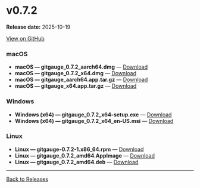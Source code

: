 # v0.7.2

**Release date:** 2025-10-19

[View on GitHub](https://github.com/Monash-FIT3170/2025W1-Commitment/releases/tag/v0.7.2)

### macOS

- **macOS — gitgauge_0.7.2_aarch64.dmg** — [Download](https://github.com/Monash-FIT3170/2025W1-Commitment/releases/download/v0.7.2/gitgauge_0.7.2_aarch64.dmg)
- **macOS — gitgauge_0.7.2_x64.dmg** — [Download](https://github.com/Monash-FIT3170/2025W1-Commitment/releases/download/v0.7.2/gitgauge_0.7.2_x64.dmg)
- **macOS — gitgauge_aarch64.app.tar.gz** — [Download](https://github.com/Monash-FIT3170/2025W1-Commitment/releases/download/v0.7.2/gitgauge_aarch64.app.tar.gz)
- **macOS — gitgauge_x64.app.tar.gz** — [Download](https://github.com/Monash-FIT3170/2025W1-Commitment/releases/download/v0.7.2/gitgauge_x64.app.tar.gz)

### Windows

- **Windows (x64) — gitgauge_0.7.2_x64-setup.exe** — [Download](https://github.com/Monash-FIT3170/2025W1-Commitment/releases/download/v0.7.2/gitgauge_0.7.2_x64-setup.exe)
- **Windows (x64) — gitgauge_0.7.2_x64_en-US.msi** — [Download](https://github.com/Monash-FIT3170/2025W1-Commitment/releases/download/v0.7.2/gitgauge_0.7.2_x64_en-US.msi)

### Linux

- **Linux — gitgauge-0.7.2-1.x86_64.rpm** — [Download](https://github.com/Monash-FIT3170/2025W1-Commitment/releases/download/v0.7.2/gitgauge-0.7.2-1.x86_64.rpm)
- **Linux — gitgauge_0.7.2_amd64.AppImage** — [Download](https://github.com/Monash-FIT3170/2025W1-Commitment/releases/download/v0.7.2/gitgauge_0.7.2_amd64.AppImage)
- **Linux — gitgauge_0.7.2_amd64.deb** — [Download](https://github.com/Monash-FIT3170/2025W1-Commitment/releases/download/v0.7.2/gitgauge_0.7.2_amd64.deb)

---
[Back to Releases](./index.md)
